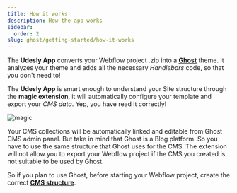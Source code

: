 ```yaml
---
title: How it works
description: How the app works
sidebar:
  order: 2
slug: ghost/getting-started/how-it-works
---
```


The **Udesly App** converts your Webflow project .zip into a [**Ghost**](https://ghost.org/) theme. It analyzes your theme and adds all the necessary *Handlebars* code, so that you don't need to! 

The **Udesly App** is smart enough to understand your Site structure through the **magic extension**, it will automatically configure your template and export your *CMS data*. Yep, you have read it correctly!


<div class="center"> <img alt="magic" src="/images/magic.gif" /></div>


Your CMS collections will be automatically linked and editable from Ghost CMS admin panel. But take in mind that Ghost is a Blog platform. So you have to use the same structure that Ghost uses for the CMS. The extension will not allow you to export your Webflow project if the CMS you created is not suitable to be used by Ghost. 

So if you plan to use Ghost, before starting your Webflow project, create the correct [**CMS structure**](/ghost/getting-started/cms-structure).







